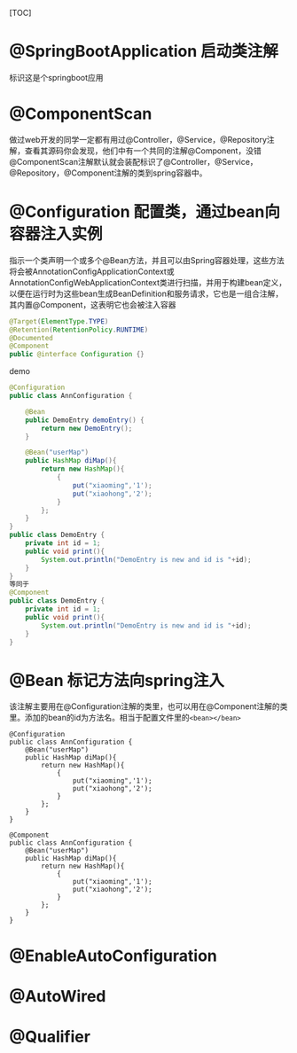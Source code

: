 [TOC]
# @SpringBootApplication 启动类注解
标识这是个springboot应用
# @ComponentScan
做过web开发的同学一定都有用过@Controller，@Service，@Repository注解，查看其源码你会发现，他们中有一个共同的注解@Component，没错@ComponentScan注解默认就会装配标识了@Controller，@Service，@Repository，@Component注解的类到spring容器中。
# @Configuration 配置类，通过bean向容器注入实例
指示一个类声明一个或多个@Bean方法，并且可以由Spring容器处理，这些方法将会被AnnotationConfigApplicationContext或AnnotationConfigWebApplicationContext类进行扫描，并用于构建bean定义，以便在运行时为这些bean生成BeanDefinition和服务请求，它也是一组合注解，其内置@Component，这表明它也会被注入容器
```java
@Target(ElementType.TYPE)
@Retention(RetentionPolicy.RUNTIME)
@Documented
@Component
public @interface Configuration {}
```
demo
```java
@Configuration
public class AnnConfiguration {

    @Bean
    public DemoEntry demoEntry() {
        return new DemoEntry();
    }

    @Bean("userMap")
    public HashMap diMap(){
        return new HashMap(){
            {
                put("xiaoming",'1');
                put("xiaohong",'2');
            }
        };
    }
}
public class DemoEntry {
    private int id = 1;
    public void print(){
        System.out.println("DemoEntry is new and id is "+id);
    }
}
等同于
@Component
public class DemoEntry {
    private int id = 1;
    public void print(){
        System.out.println("DemoEntry is new and id is "+id);
    }
}
```

# @Bean 标记方法向spring注入
该注解主要用在@Configuration注解的类里，也可以用在@Component注解的类里。添加的bean的id为方法名。相当于配置文件里的`<bean></bean>`
```
@Configuration
public class AnnConfiguration {
    @Bean("userMap")
    public HashMap diMap(){
        return new HashMap(){
            {
                put("xiaoming",'1');
                put("xiaohong",'2');
            }
        };
    }
}

@Component
public class AnnConfiguration {
    @Bean("userMap")
    public HashMap diMap(){
        return new HashMap(){
            {
                put("xiaoming",'1');
                put("xiaohong",'2');
            }
        };
    }
}
```
# @EnableAutoConfiguration

# @AutoWired
# @Qualifier